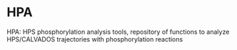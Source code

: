 # HPA
HPA: HPS phosphorylation analysis tools, repository of functions to analyze HPS/CALVADOS trajectories with phosphorylation reactions
